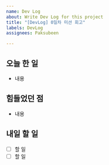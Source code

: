 ```yaml
---
name: Dev Log
about: Write Dev Log for this project
title: "[DevLog] 0일차 미션 회고"
labels: DevLog
assignees: Paksubeen

---
```


## 오늘 한 일
- 내용 

## 힘들었던 점
- 내용

## 내일 할 일
- [ ] 할 일
- [ ] 할 일
